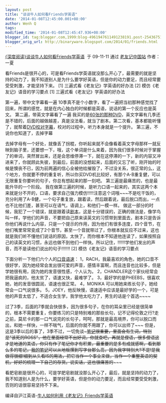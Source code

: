 ```yaml
---
layout: post
title: "谈谈牛人如何看Friends学英语"
date: '2014-01-08T12:45:00.001+08:00'
author: Wenh Q
tags:
modified_time: '2014-01-08T12:45:47.936+08:00'
blogger_id: tag:blogger.com,1999:blog-4961947611491238191.post-2543675145224228826
blogger_orig_url: http://binaryware.blogspot.com/2014/01/friends.html
---
```

[{深度阅读}谈谈牛人如何看Friends学英语](http://feedproxy.google.com/~r/6-friends/~3/e5Gtst55kn8/591)  于
09-11-11 通过 [老友记中国站](http://www.6-friends.cn/) 作者：一夏


看Friends是很开心的，可是看Friends学英语就没那么开心了，最需要的就是坚持的动力了，我不知道别人是为什么要学好英语，但是你的动力要足，而且经常要受受刺激，才能坚持下来。
 [1] 三遍式看《老友记》学英语的好办法
[2] 模仿《老友记》语音的学习要点
[1] 三遍式看《老友记》学英语的好办法

第一遍，带中文字幕看一遍
10季真不是个小数字，看了一遍把当初那种感觉找了回来，所谓的感觉，就是在内心独白的时候都是英语，说话的第一个反应也是英文。
 第二遍，带英文字幕看了一遍
我买的是[60张的那种DVD](http://www.6-friends.cn/resource)，英文字幕有几季还是不错的，后面的越做越差，真是没法看，就当了剧本。第二次看，基本都能听懂了，就帮着[DVD校对字幕](http://www.6-friends.cn/resource)，校对的过程中，听力本身就是一个提升。
 第三遍，不说你也知道了，去掉字幕



去掉字母有一个好处，就像丢了拐棍，你听起来就不会像看着英文字母那样一就反映到脑子里，还要想一下，哦，这个单词是什么来着，因为我们很多时候对于掌握了的单词，突然冒出来，还是会思维停滞一下，就在这停滞的一下，新的内容又冲进来了，你就顾此失彼，到最后，前面的没想起来，后面的又忘了听，刚开始的时候是懊丧不已，因为前两遍的信心全被他给摧毁了，不过没关系，很正常的么，这个地方，你就要不停的重复听，所以你买DVD机比较好，有那个A-B重复健，可以无限重复你要听的句子，你总有想起来的那一刻吧。
 第三遍是最痛苦的，也是最能升华的一个阶段。
我在做第三遍的时候，是听力口语一起来的，其实这两个本来就是分不开的，口语，要求自己强力模仿!!!!!注意这个词哦~~~不是吃干饭的，充分利用了A-B健，一个句子重复放，跟着读，然后跟着说，最后脱口而出，一点也不比他们差，甚至可以在语气，语调上，和他们一模一样。
做这一部分的时候，我犯了一个错误，就是跟着读[剧本](http://www.6-friends.cn/archives/132)，这是十分错误的，正确的做法是，像学鸟叫一样，学他们的声音，不要把自己原来读英文的习惯带到里面去，剧本只是告诉你他们再说什么内容，只是一个提示的作用，因为他们有很多连度，四个音节，在他们嘴里常常变成了2个音节，甚至一个音就带过了，你根本就反应不过来，这也就是我们听不懂他们说话的原因，太快了，而你根本不知道他连读了，如果按照自己的读英文的习惯，永远也做不到他们一样快。所以记住，!!!!!!学他们发出的声音，而不是读他们说出的句子!!!!!!!
[2] 模仿《老友记》语音的学习要点

下面分析一下他们六个人的[口音语速](http://www.6-friends.cn/archives/467)：
1，RACH，我最喜欢的角色，她的口音不很好学，因为她经常会发出很可爱的声音，感情丰富啊，而且连音也比较多，但是学她很有用，因为她的发音很性感，个人认为。
 2，CHANDLER这个家伙经常会把我逼疯的，他太贫了，语速又快，最难学了。
3，最好学的是PHEEBS，很喜欢她，她的发音很圆润，语速也很正常。
4，MONIKA 可以用她来练长句子，她经常会一口气说很多。
5，JOEY，他反映慢，语速适中应该是最好学的一个，可是他的声音太低了，不适合女生学，我学他太吃力了，男生的话是个首选~~~~

[](http://a4.yeshj.com/rd/31711/)

过了3季，后面的7季就会快很多，因为很多句子，在你的耳朵里已经是很简单的，根本不需要重复，你要练习的只是特别难的那些长句，记不记得伦敦之行?走之前，莫尼卡的那一口气说完的长句子，呵呵，那就是最高境界，你可以脱口而出，和她一样快，一样不喘气，后面的你就不用跟了，你可以出师了~~~
但是，这是3季以后的事了，3季不过，一切免谈~~~[笔记](http://www.6-friends.cn/archives/132)很重要，里面会有生词，特别是"该死的ROSS"，他在里面经常不出好词，你就查吧，再就是俚语，很多俚语这才是地道的美语，你只有作了笔记你才有积累，最重要的是多有成就感啊，看到那么多的笔记，[我的笔记](http://www.6-friends.cn/archives/category/explains)可以从地板摞到写字台那么高，因为我字特别大?不是!是我做得很细!细到从头看IS的用法，把它当作一个事业来做，当作一个重整英语的契机，好好的梳理一下自己的存货。说实话，这也很痛苦的~~~~~

看肥皂剧是很开心的，可是学肥皂剧就没那么开心了，最后，就是坚持的动力了，我不知道别人是为什么，要学好英语，但是你的动力要足，而且经常要受受刺激，否则的话很容易坚持不下来。

编译自沪江英语-[牛人如何利用《老友记》Friends学英语](http://movie.yeshj.com/movie/84374/?page=2)
